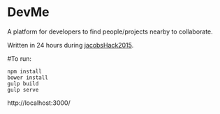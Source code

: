 # DevMe

A platform for developers to find people/projects nearby to collaborate.

Written in 24 hours during [jacobsHack2015](https://2015f.jacobshack.com).


#To run:
``` 
npm install
bower install
gulp build
gulp serve
```

http://localhost:3000/
